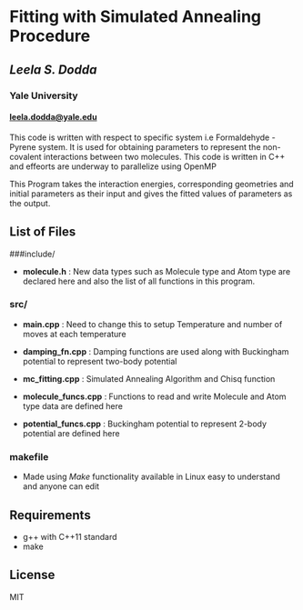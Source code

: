 Fitting with Simulated Annealing Procedure
=========
## *Leela S. Dodda*
### Yale University
#### leela.dodda@yale.edu


This code is written with respect to specific system i.e Formaldehyde - Pyrene system. It is used for obtaining parameters to represent the non-covalent interactions between two molecules. This code is written in C++ and effeorts are underway to parallelize using OpenMP

This Program takes the interaction energies, corresponding geometries and initial parameters as their input and gives the fitted values of parameters as the output. 

List of Files
----
###include/ 
* **molecule.h**  : New data types such as Molecule type and Atom type are declared here and also the list of all functions in this program. 
 
 
### src/


* **main.cpp**              : Need to change this to setup Temperature and number of moves at each temperature 
 
* **damping_fn.cpp**        : Damping functions are used along with Buckingham potential to represent two-body potential
 
* **mc_fitting.cpp**        : Simulated Annealing Algorithm and Chisq function
 
* **molecule_funcs.cpp**    : Functions to read and write Molecule and Atom type data are defined here 
 
* **potential_funcs.cpp**   : Buckingham potential to represent 2-body potential are defined here

### makefile
* Made using *Make* functionality available in Linux  easy to understand and anyone can edit


Requirements
-----------
* g++ with C++11 standard 
* make 

License
-----------
MIT

